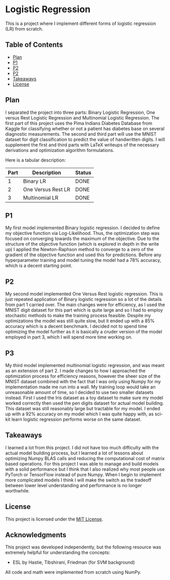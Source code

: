 # Logistic Regression
This is a project where I implement different forms of logistic regression (LR) from scratch.

## Table of Contents
- [Plan](#plan)
- [P1](#p1)
- [P2](#p2)
- [P2](#p3)
- [Takeaways](#takeaways)
- [License](#license)

## Plan
I separated the project into three parts: Binary Logistic Regression, One versus Rest Logistic Regression and Multinomial Logistic Regression. The first part of
this project uses the Pima Indians Diabetes Database from Kaggle for classifying whether or not a patient has diabetes base on several
diagnostic measurements. The second and third part will use the MNIST dataset for digit classification to predict the value of handwritten
digits. I will supplement the first and third parts with LaTeX writeups of the necessary derivations and optimization algorithm formulations.

Here is a tabular description:

Part | Description | Status
---- | ----------- | ------
1    | Binary LR| DONE
2    | One Versus Rest LR | DONE
3    | Multinomial LR | DONE

## P1
My first model implemented Binary logistic regression. I decided to define my objective function via Log-Likelihood. Thus, the optimization step was focused on converging towards the maximum of the objective. Due to the structure of the objective function (which is explored in depth in the write up) I applied the Newton-Raphson method to converge to a zero
of the gradient of the objective function and used this for predictions. Before any hyperparameter training and model tuning the model had a 78% accuracy, which is a decent starting point.

## P2
My second model implemented One Versus Rest logistic regression. This is just repeated application of Binary logistic regression so a lot of the details from part 1 carried over. The main changes were for efficiency, as I used the MNIST digit dataset for this part which is quite large and so I had to employ stochastic methods to make the training process feasible. Despite my optimizations the model was still quite slow, but it ended up with a 85% accuracy which is a decent benchmark. I decided not to spend time optimizing the model further as it is basically a cruder version of the model employed in part 3, which I will spend more time working on.

## P3
My third model implemented multinomial logistic regression, and was meant as an extension of part 2. I made changes to how I approached the optimization process for efficiency reasons, however the sheer size of
the MNIST dataset combined with the fact that I was only using Numpy for
my implementation made me run into a wall. My training loop would take an
unreasonable amount of time, so I decided to use two smaller datasets instead. First I used the Iris dataset as a toy dataset to make sure
my model worked correctly then used the pen digits dataset for actual model building. This dataset was still reasonably large but tractable
for my model. I ended up with a 92% accuracy on my model which I was quite
happy with, as sci-kit learn logistic regression performs worse on the same dataset.

## Takeaways
I learned a lot from this project. I did not have too much difficulty with the actual model building process, but I learned a lot of lessons
about optimizing Numpy BLAS calls and reducing the computational cost
of matrix based operations. For this project I was able to manage and build models with a solid performance but I think that I also realized why
most people use PyTorch or TensorFlow instead of pure Numpy. When I begin
to implement more complicated models I think I will make the switch
as the tradeoff between lower level understanding and performance is no
longer worthwhile.

## License
This project is licensed under the [MIT License](LICENSE).

## Acknowledgments

This project was developed independently, but the following resource was extremely helpful for understanding the concepts:
- ESL by Hastie, Tibshirani, Friedman (for SVM background)

All code and math were implemented from scratch using NumPy.
